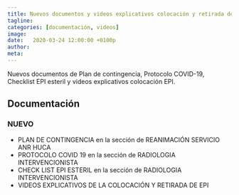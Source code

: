 ```yaml
---
title: Nuevos documentos y videos explicativos colocación y retirada de EPI
tagline: 
categories: [documentación, videos]
image: 
date:   2020-03-24 12:00:00 +0100p
author: 
meta: 
---
```

Nuevos documentos de Plan de contingencia, Protocolo COVID-19, Checklist EPI esteril y videos explicativos colocación EPI.
<!--more-->
## Documentación
### NUEVO
* PLAN DE CONTINGENCIA en la sección de REANIMACIÓN SERVICIO ANR HUCA
* PROTOCOLO COVID 19 en la sección de RADIOLOGIA INTERVENCIONISTA
* CHECK LIST EPI ESTERIL en la sección de RADIOLOGIA INTERVENCIONISTA
* VIDEOS EXPLICATIVOS DE LA COLOCACIÓN Y RETIRADA DE EPI